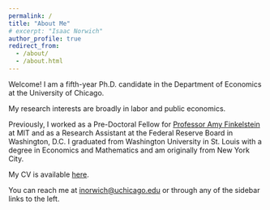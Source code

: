 ```yaml
---
permalink: /
title: "About Me"
# excerpt: "Isaac Norwich"
author_profile: true
redirect_from: 
  - /about/
  - /about.html
---
```


Welcome! I am a fifth-year Ph.D. candidate in the Department of Economics at the University of Chicago. 

My research interests are broadly in labor and public economics.

Previously, I worked as a Pre-Doctoral Fellow for [Professor Amy Finkelstein](https://economics.mit.edu/people/faculty/amy-finkelstein) at MIT and as a Research Assistant at the Federal Reserve Board in Washington, D.C. I graduated from Washington University in St. Louis with a degree in Economics and Mathematics and am originally from New York City.

My CV is available [here](https://pdfs.isaacnorwich.com/Norwich_CV.pdf).

You can reach me at [inorwich@uchicago.edu](mailto:inorwich@uchicago.edu) or through any of the sidebar links to the left.